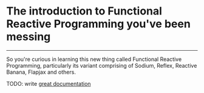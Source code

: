 # The introduction to Functional Reactive Programming you've been messing

---

So you're curious in learning this new thing called Functional Reactive Programming, particularly its variant comprising of Sodium, Reflex, Reactive Banana, Flapjax and others.

TODO: write [great documentation](http://jacobian.org/writing/what-to-write/)
